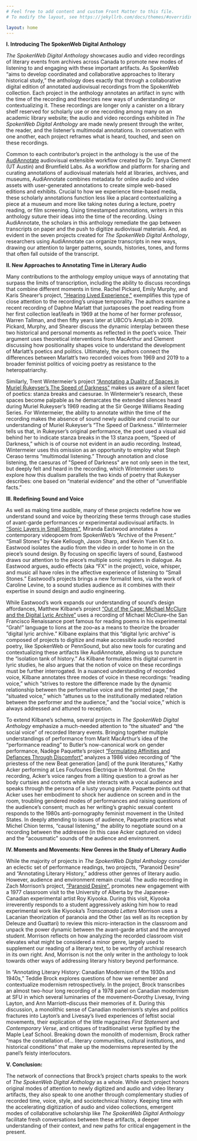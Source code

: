 ```yaml
---
# Feel free to add content and custom Front Matter to this file.
# To modify the layout, see https://jekyllrb.com/docs/themes/#overriding-theme-defaults

layout: home
---
```

**I. Introducing The SpokenWeb Digital Anthology**     

*The SpokenWeb Digital Anthology* showcases audio and video recordings of literary events from archives across Canada to promote new modes of listening to and engaging with these important artifacts. As SpokenWeb “aims to develop coordinated and collaborative approaches to literary historical study,” the anthology does exactly that through a collaborative digital edition of annotated audiovisual recordings from the SpokenWeb collection. Each project in the anthology annotates an artifact in sync with the time of the recording and theorizes new ways of understanding or contextualizing it. These recordings are longer only a canister on a library shelf reserved for scholarly use or one recording among many on an academic library website; the audio and video recordings exhibited in *The SpokenWeb Digital Anthology* are made newly present through the writer, the reader, and the listener’s multimodal annotations. In conversation with one another, each project reframes what is heard, touched, and seen on these recordings.  

Common to each contributor’s project in the anthology is the use of the [AudiAnnotate](https://hipstas.github.io/AudiAnnotate/) audiovisual extensible workflow created by Dr. Tanya Clement (UT Austin) and Brumfield Labs. As a workflow and platform for sharing and curating annotations of audiovisual materials held at libraries, archives, and museums, AudiAnnotate combines metadata for online audio and video assets with user-generated annotations to create simple web-based editions and exhibits. Crucial to how we experience time-based media, these scholarly annotations function less like a placard contextualizing a piece at a museum and more like taking notes during a lecture, poetry reading, or film screening. Using timestamped annotations, writers in this anthology suture their ideas into the time of the recording. Using AudiAnnotate, the scholars in this anthology remediate the gap between transcripts on paper and the push to digitize audiovisual materials. And, as evident in the seven projects created for *The SpokenWeb Digital Anthology*, researchers using AudiAnnotate can organize transcripts in new ways, drawing our attention to larger patterns, sounds, histories, tones, and forms that often fall outside of the transcript.  

**II. New Approaches to Annotating Time in Literary Audio**

Many contributions to the anthology employ unique ways of annotating that surpass the limits of transcription, including the ability to discuss recordings that combine different moments in time. Rachel Pickard, Emily Murphy, and Karis Shearer’s project, ["Hearing Lived Experience,"](https://hipstas.github.io/hearing-lived-experience/) exemplifies this type of close attention to the recording’s unique temporality. The authors examine a recent recording of Daphne Marlatt that juxtaposes the poet reading from her first collection leaf/leafs in 1969 at the home of her former professor, Warren Tallman, and then fifty years later at UBCO’s AmpLab in 2019. Pickard, Murphy, and Shearer discuss the dynamic interplay between these two historical and personal moments as reflected in the poet’s voice. Their argument uses theoretical interventions from MacArthur and Clement discussing how positionality shapes voice to understand the development of Marlatt’s poetics and politics. Ultimately, the authors connect the differences between Marlatt’s two recorded voices from 1969 and 2019 to a broader feminist politics of voicing poetry as resistance to the heteropatriarchy.  

Similarly, Trent Wintermeier’s project [“Annotating a Duality of Spaces in Muriel Rukeyser’s The Speed of Darkness"](https://hipstas.github.io/The-speed-of-darkness/)  makes us aware of a silent facet of poetics: stanza breaks and caesurae. In Wintermeier’s research, these spaces become palpable as he demarcates the extended silences heard during Muriel Rukeyser’s 1969 reading at the Sir George Williams Reading Series. For Wintermeier, the ability to annotate within the time of the recording makes the absence of sound newly audible and crucial to our understanding of Muriel Rukeyser’s “The Speed of Darkness.” Wintermeier tells us that, in Rukeyser’s original performance, the poet used a visual aid behind her to indicate stanza breaks in the 13 stanza poem, “Speed of Darkness,” which is of course not evident in an audio recording. Instead, Wintermeier uses this omission as an opportunity to employ what Steph Ceraso terms “multimodal listening.” Through annotation and close listening, the caesuras of "Speed of Darkness" are not only seen in the text, but deeply felt and heard in the recording, which Wintermeier uses to explore how this dualism parallels the two kinds of poetry that Rukeyser describes: one based on “material evidence” and the other of “unverifiable facts.”  

**III. Redefining Sound and Voice** 

As well as making time audible, many of these projects redefine how we understand sound and voice by theorizing these terms through case studies of avant-garde performances or experimental audiovisual artifacts. In [“Sonic Layers in Small Stones"](https://hipstas.github.io/small-stones-sonic-layers/), Miranda Eastwood annotates a contemporary videopoem from SpokenWeb’s “Archive of the Present:” “Small Stones” by Kaie Kellough, Jason Sharp, and Kevin Yuen Kit Lo. Eastwood isolates the audio from the video in order to home in on the piece’s sound design. By focusing on specific layers of sound, Eastwood draws our attention to the piece’s multiple sonic registers in dialogue. As Eastwood argues, audio effects (aka “FX” in the project), voice, whisper, and music all have roles in the affective experience of listening to “Small Stones.” Eastwood’s projects brings a new formalist lens, via the work of Caroline Levine, to a sound studies audience as it combines with their expertise in sound design and audio engineering.  

While Eastwood’s work expands our understanding of sound’s design affordances, Matthew Kilbane’s project [“Out of the Cage: Michael McClure and the Digital Lyric Archive”](https://hipstas.github.io/out-of-the-cage-michael-mcclure-and-the-digital-lyric-archive/) uses a recording of Michael McClure–the San Francisco Renaissance poet famous for reading poems in his experimental “Grah!” language to lions at the zoo–as a means to theorize the broader “digital lyric archive.” Kilbane explains that this “digital lyric archive” is composed of projects to digitize and make accessible audio recorded poetry, like SpokenWeb or PennSound, but also new tools for curating and contextualizing these artifacts like AudiAnnotate, allowing us to puncture the “isolation tank of history.” As Kilbane formulates this digital current in lyric studies, he also argues that the notion of voice on these recordings must be further interrogated. In a nuanced understanding of recorded voice, Kilbane annotates three modes of voice in these recordings: “reading voice,” which “strives to restore the difference made by the dynamic relationship between the performative voice and the printed page,” the “situated voice,” which “attunes us to the institutionally mediated relation between the performer and the audience,” and the “social voice,” which is always addressed and attuned to reception.  

To extend Kilbane’s schema, several projects in *The SpokenWeb Digital Anthology* emphasize a much-needed attention to “the situated” and “the social voice” of recorded literary events. Bringing together multiple understandings of performance from Marit MacArthur’s idea of the “performance reading” to Butler’s now-canonical work on gender performance, Nadège Paquette’s project [“Formulating Affinities and Defiances Through Discomfort”](https://hipstas.github.io/performance-reading-acker/) analyzes a 1986 video recording of “the priestess of the new Beat generation [and] of the punk literatures,” Kathy Acker performing at Les Foufounes Électrique in Montreal. On the recording, Acker’s voice ranges from a lilting question to a growl as her body curtsies and contorts while she interacts with a vocal audience and speaks through the persona of a lusty young pirate. Paquette points out that Acker uses her embodiment to shock her audience on screen and in the room, troubling gendered modes of performances and raising questions of the audience’s consent; much as her writing’s graphic sexual content responds to the 1980s anti-pornography feminist movement in the United States. In deeply attending to issues of audience, Paquette practices what Michel Chion terms, “causal listening,” the ability to negotiate sound on a recording between the addressee (in this case Acker captured on video) and the “acousmatic” sounds of the audience and environment.  

**IV. Moments and Movements: New Genres in the Study of Literary Audio**

While the majority of projects in *The SpokenWeb Digital Anthology* consider an eclectic set of performance readings, two projects, “Paranoid Desire” and “Annotating Literary History,” address other genres of literary audio. However, audience and environment remain crucial. The audio recording in Zach Morrison’s project, [“Paranoid Desire”](https://zachmorrison.github.io/Roy-Kiyooka-Classroom-Visit-University-of-Alberta-1977/), promotes new engagement with a 1977 classroom visit to the University of Alberta by the Japanese-Canadian experimental artist Roy Kiyooka. During this visit, Kiyooka irreverently responds to a student aggressively asking him how to read experimental work like Kiyooka’s *Transcanada Letters* Morrison uses a Lacanian theorization of paranoia and the Other (as well as its reception by Deleuze and Guattari) to review this micro-interaction in the classroom and unpack the power dynamic between the avant-garde artist and the annoyed student. Morrison reflects on how analyzing the recorded classroom visit elevates what might be considered a minor genre, largely used to supplement our reading of a literary text, to be worthy of archival research in its own right. And, Morrison is not the only writer in the anthology to look towards other ways of addressing literary history beyond performance.  

In “Annotating Literary History: Canadian Modernism of the 1930s and 1940s,” Teddie Brock explores questions of how we remember and contextualize modernism retrospectively. In the project, Brock transcribes an almost two-hour long recording of a 1978 panel on Canadian modernism at SFU in which several luminaries of the movement–Dorothy Livesay, Irving Layton, and Ann Marriott–discuss their memories of it. During this discussion, a monolithic sense of Canadian modernism’s styles and politics fractures into Layton’s and Livesay’s lived experiences of leftist social movements, their explication of the little magazines *First Statement* and *Contemporary Verse*, and critiques of traditionalist verse typified by the Maple Leaf School. Breaking down the monolith of modernism, Brock rather  “maps the constellation of… literary communities, cultural institutions, and historical conditions” that make up the modernisms represented by the panel’s feisty interlocutors.  

**V. Conclusion:**

The network of connections that Brock’s project charts speaks to the work of *The SpokenWeb Digital Anthology* as a whole. While each project honors original modes of attention to newly digitized and audio and video literary artifacts, they also speak to one another through complementary studies of recorded time, voice, style, and sociotechnical history. Keeping time with the accelerating digitization of audio and video collections, emergent modes of collaborative scholarship like *The SpokenWeb Digital Anthology* facilitate fresh conversations between these artifacts, a deeper understanding of their context, and new paths for critical engagement in the present. 
